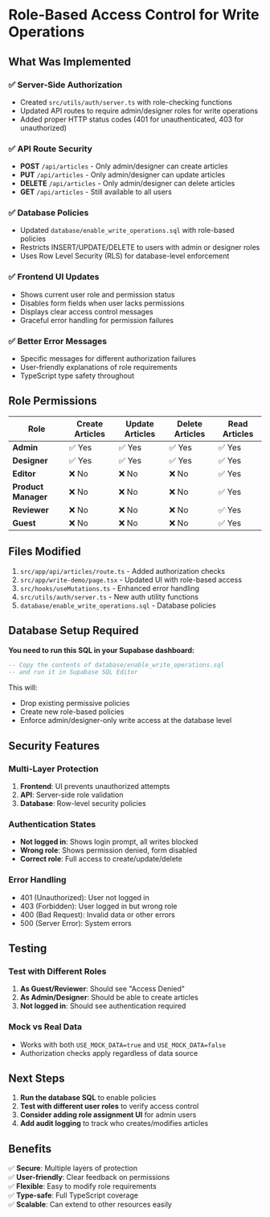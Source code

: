 # Role-Based Access Control for Write Operations

## What Was Implemented

### ✅ **Server-Side Authorization**

- Created `src/utils/auth/server.ts` with role-checking functions
- Updated API routes to require admin/designer roles for write operations
- Added proper HTTP status codes (401 for unauthenticated, 403 for unauthorized)

### ✅ **API Route Security**

- **POST** `/api/articles` - Only admin/designer can create articles
- **PUT** `/api/articles` - Only admin/designer can update articles
- **DELETE** `/api/articles` - Only admin/designer can delete articles
- **GET** `/api/articles` - Still available to all users

### ✅ **Database Policies**

- Updated `database/enable_write_operations.sql` with role-based policies
- Restricts INSERT/UPDATE/DELETE to users with admin or designer roles
- Uses Row Level Security (RLS) for database-level enforcement

### ✅ **Frontend UI Updates**

- Shows current user role and permission status
- Disables form fields when user lacks permissions
- Displays clear access control messages
- Graceful error handling for permission failures

### ✅ **Better Error Messages**

- Specific messages for different authorization failures
- User-friendly explanations of role requirements
- TypeScript type safety throughout

## Role Permissions

| Role                | Create Articles | Update Articles | Delete Articles | Read Articles |
| ------------------- | --------------- | --------------- | --------------- | ------------- |
| **Admin**           | ✅ Yes          | ✅ Yes          | ✅ Yes          | ✅ Yes        |
| **Designer**        | ✅ Yes          | ✅ Yes          | ✅ Yes          | ✅ Yes        |
| **Editor**          | ❌ No           | ❌ No           | ❌ No           | ✅ Yes        |
| **Product Manager** | ❌ No           | ❌ No           | ❌ No           | ✅ Yes        |
| **Reviewer**        | ❌ No           | ❌ No           | ❌ No           | ✅ Yes        |
| **Guest**           | ❌ No           | ❌ No           | ❌ No           | ✅ Yes        |

## Files Modified

1. `src/app/api/articles/route.ts` - Added authorization checks
2. `src/app/write-demo/page.tsx` - Updated UI with role-based access
3. `src/hooks/useMutations.ts` - Enhanced error handling
4. `src/utils/auth/server.ts` - New auth utility functions
5. `database/enable_write_operations.sql` - Database policies

## Database Setup Required

**You need to run this SQL in your Supabase dashboard:**

```sql
-- Copy the contents of database/enable_write_operations.sql
-- and run it in Supabase SQL Editor
```

This will:

- Drop existing permissive policies
- Create new role-based policies
- Enforce admin/designer-only write access at the database level

## Security Features

### Multi-Layer Protection

1. **Frontend**: UI prevents unauthorized attempts
2. **API**: Server-side role validation
3. **Database**: Row-level security policies

### Authentication States

- **Not logged in**: Shows login prompt, all writes blocked
- **Wrong role**: Shows permission denied, form disabled
- **Correct role**: Full access to create/update/delete

### Error Handling

- 401 (Unauthorized): User not logged in
- 403 (Forbidden): User logged in but wrong role
- 400 (Bad Request): Invalid data or other errors
- 500 (Server Error): System errors

## Testing

### Test with Different Roles

1. **As Guest/Reviewer**: Should see "Access Denied"
2. **As Admin/Designer**: Should be able to create articles
3. **Not logged in**: Should see authentication required

### Mock vs Real Data

- Works with both `USE_MOCK_DATA=true` and `USE_MOCK_DATA=false`
- Authorization checks apply regardless of data source

## Next Steps

1. **Run the database SQL** to enable policies
2. **Test with different user roles** to verify access control
3. **Consider adding role assignment UI** for admin users
4. **Add audit logging** to track who creates/modifies articles

## Benefits

✅ **Secure**: Multiple layers of protection  
✅ **User-friendly**: Clear feedback on permissions  
✅ **Flexible**: Easy to modify role requirements  
✅ **Type-safe**: Full TypeScript coverage  
✅ **Scalable**: Can extend to other resources easily
